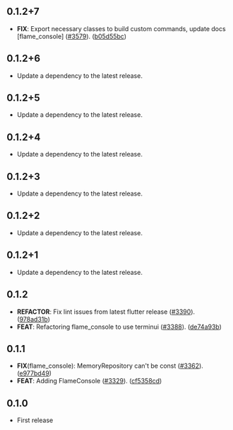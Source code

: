 ## 0.1.2+7

 - **FIX**: Export necessary classes to build custom commands, update docs [flame_console] ([#3579](https://github.com/flame-engine/flame/issues/3579)). ([b05d55bc](https://github.com/flame-engine/flame/commit/b05d55bcc5f331ac8a8d82619b6df3a546848e10))

## 0.1.2+6

 - Update a dependency to the latest release.

## 0.1.2+5

 - Update a dependency to the latest release.

## 0.1.2+4

 - Update a dependency to the latest release.

## 0.1.2+3

 - Update a dependency to the latest release.

## 0.1.2+2

 - Update a dependency to the latest release.

## 0.1.2+1

 - Update a dependency to the latest release.

## 0.1.2

 - **REFACTOR**: Fix lint issues from latest flutter release ([#3390](https://github.com/flame-engine/flame/issues/3390)). ([978ad31b](https://github.com/flame-engine/flame/commit/978ad31b429d1801097b0db385a600c85a157867))
 - **FEAT**: Refactoring flame_console to use terminui ([#3388](https://github.com/flame-engine/flame/issues/3388)). ([de74a93b](https://github.com/flame-engine/flame/commit/de74a93b44f442341f816a2988c854f40902ff7e))

## 0.1.1

 - **FIX**(flame_console): MemoryRepository can't be const ([#3362](https://github.com/flame-engine/flame/issues/3362)). ([e977bd49](https://github.com/flame-engine/flame/commit/e977bd495b196368582eda4e7d8019adc6c268f4))
 - **FEAT**: Adding FlameConsole ([#3329](https://github.com/flame-engine/flame/issues/3329)). ([cf5358cd](https://github.com/flame-engine/flame/commit/cf5358cd9069dab9e327e766553bd65e151f1540))

## 0.1.0

* First release
